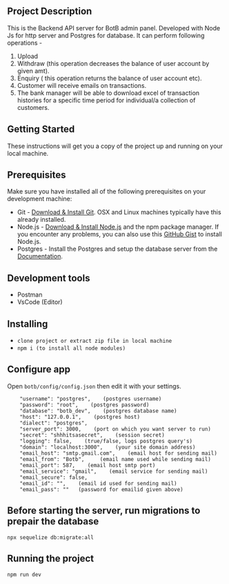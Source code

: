 ## Project Description

This is the Backend API server for BotB admin panel. Developed with Node Js for http server and Postgres for database. It can perform following operations -
1. Upload
2. Withdraw (this operation decreases the balance of user account by given amt).
3. Enquiry ( this operation returns the balance of user account etc).
4. Customer will receive emails on transactions.
5. The bank manager will be able to download excel of transaction histories for a specific time period for individual/a collection of customers.

## Getting Started
These instructions will get you a copy of the project up and running on your local machine.

## Prerequisites
Make sure you have installed all of the following prerequisites on your development machine:
* Git - [Download & Install Git](https://git-scm.com/downloads). OSX and Linux machines typically have this already installed.
* Node.js - [Download & Install Node.js](https://nodejs.org/en/download/) and the npm package manager. If you encounter any problems, you can also use this [GitHub Gist](https://gist.github.com/isaacs/579814) to install Node.js.
* Postgres - Install the Postgres and setup the database server from the [Documentation](https://www.postgresql.org/docs/9.3/tutorial-install.html).

## Development tools 
- Postman
- VsCode (Editor)

## Installing
- `clone project or extract zip file in local machine`
- `npm i (to install all node modules)` 

## Configure app
Open `botb/config/config.json` then edit it with your settings.
```
    "username": "postgres",    (postgres username)
    "password": "root",    (postgres password)
    "database": "botb_dev",    (postgres database name)
    "host": "127.0.0.1",    (postgres host)
    "dialect": "postgres", 
    "server_port": 3000,    (port on which you want server to run)
    "secret": "shhhitsasecret",    (session secret)
    "logging": false,    (true/false, logs postgres query's)
    "domain": "localhost:3000",    (your site domain address)
    "email_host": "smtp.gmail.com",    (email host for sending mail)
    "email_from": "Botb",     (email name used while sending mail)
    "email_port": 587,    (email host smtp port)
    "email_service": "gmail",    (email service for sending mail)
    "email_secure": false,
    "email_id": "",    (email id used for sending mail)
    "email_pass": ""   (password for emailid given above)

```

## Before starting the server, run migrations to prepair the database
`npx sequelize db:migrate:all`

## Running the project
```
npm run dev
```